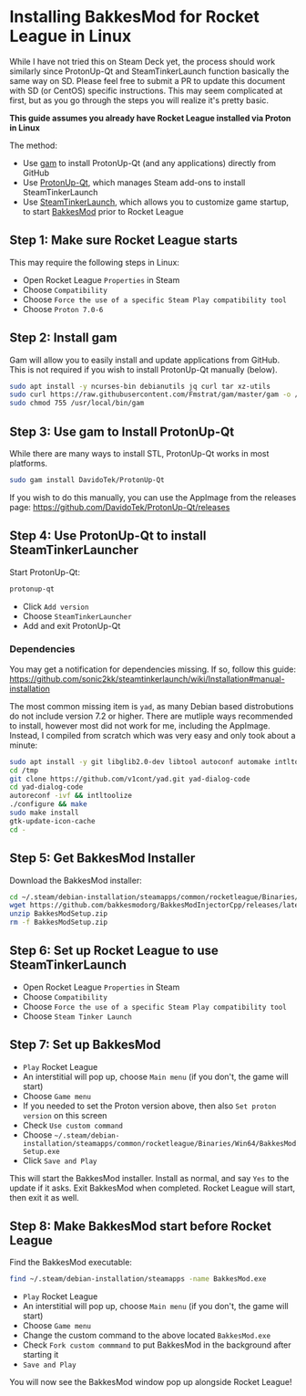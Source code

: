 # Installing BakkesMod for Rocket League in Linux

While I have not tried this on Steam Deck yet, the process should work similarly since ProtonUp-Qt and SteamTinkerLaunch function basically the same way on SD. Please feel free to submit a PR to update this document with SD (or CentOS) specific instructions. This may seem complicated at first, but as you go through the steps you will realize it's pretty basic.

**This guide assumes you already have Rocket League installed via Proton in Linux**

The method:
- Use [gam](https://github.com/Fmstrat/gam) to install ProtonUp-Qt (and any applications) directly from GitHub
- Use [ProtonUp-Qt](https://github.com/DavidoTek/ProtonUp-Qt), which manages Steam add-ons to install SteamTinkerLaunch
- Use [SteamTinkerLaunch](https://github.com/sonic2kk/steamtinkerlaunch), which allows you to customize game startup, to start [BakkesMod](https://github.com/bakkesmodorg/BakkesModInjectorCpp/) prior to Rocket League

## Step 1: Make sure Rocket League starts
This may require the following steps in Linux:
- Open Rocket League `Properties` in Steam
- Choose `Compatibility`
- Choose `Force the use of a specific Steam Play compatibility tool`
- Choose `Proton 7.0-6`

## Step 2: Install gam
Gam will allow you to easily install and update applications from GitHub. This is not required if you wish to install ProtonUp-Qt manually (below).
```bash
sudo apt install -y ncurses-bin debianutils jq curl tar xz-utils
sudo curl https://raw.githubusercontent.com/Fmstrat/gam/master/gam -o /usr/local/bin/gam
sudo chmod 755 /usr/local/bin/gam
```

## Step 3: Use gam to Install ProtonUp-Qt
While there are many ways to install STL, ProtonUp-Qt works in most platforms.
```bash
sudo gam install DavidoTek/ProtonUp-Qt
```
If you wish to do this manually, you can use the AppImage from the releases page: https://github.com/DavidoTek/ProtonUp-Qt/releases

## Step 4: Use ProtonUp-Qt to install SteamTinkerLauncher
Start ProtonUp-Qt:
```bash
protonup-qt
```
- Click `Add version`
- Choose `SteamTinkerLauncher`
- Add and exit ProtonUp-Qt

### Dependencies
You may get a notification for dependencies missing. If so, follow this guide: https://github.com/sonic2kk/steamtinkerlaunch/wiki/Installation#manual-installation

The most common missing item is `yad`, as many Debian based distrobutions do not include version 7.2 or higher. There are mutliple ways recommended to install, however most did not work for me, including the AppImage. Instead, I compiled from scratch which was very easy and only took about a minute:
```bash
sudo apt install -y git libglib2.0-dev libtool autoconf automake intltool libgtk-3-dev build-essential
cd /tmp
git clone https://github.com/v1cont/yad.git yad-dialog-code
cd yad-dialog-code
autoreconf -ivf && intltoolize
./configure && make
sudo make install
gtk-update-icon-cache
cd -
```

## Step 5: Get BakkesMod Installer
Download the BakkesMod installer:
```bash
cd ~/.steam/debian-installation/steamapps/common/rocketleague/Binaries/Win64
wget https://github.com/bakkesmodorg/BakkesModInjectorCpp/releases/latest/download/BakkesModSetup.zip
unzip BakkesModSetup.zip
rm -f BakkesModSetup.zip
```

## Step 6: Set up Rocket League to use SteamTinkerLaunch
- Open Rocket League `Properties` in Steam
- Choose `Compatibility`
- Choose `Force the use of a specific Steam Play compatibility tool`
- Choose `Steam Tinker Launch`

## Step 7: Set up BakkesMod
- `Play` Rocket League
- An interstitial will pop up, choose `Main menu` (if you don't, the game will start)
- Choose `Game menu`
- If you needed to set the Proton version above, then also `Set proton version` on this screen
- Check `Use custom command`
- Choose `~/.steam/debian-installation/steamapps/common/rocketleague/Binaries/Win64/BakkesModSetup.exe`
- Click `Save and Play`

This will start the BakkesMod installer. Install as normal, and say `Yes` to the update if it asks. Exit BakkesMod when completed. Rocket League will start, then exit it as well.

## Step 8: Make BakkesMod start before Rocket League
Find the BakkesMod executable:
```bash
find ~/.steam/debian-installation/steamapps -name BakkesMod.exe
```
- `Play` Rocket League
- An interstitial will pop up, choose `Main menu` (if you don't, the game will start)
- Choose `Game menu`
- Change the custom command to the above located `BakkesMod.exe`
- Check `Fork custom commmand` to put BakkesMod in the background after starting it
- `Save and Play`

You will now see the BakkesMod window pop up alongside Rocket League!